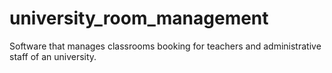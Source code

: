 university_room_management
==========================

Software that manages classrooms booking for teachers and administrative staff of an university.